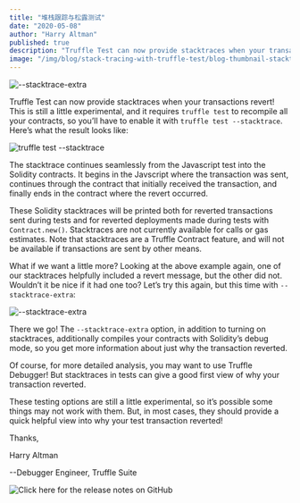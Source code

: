 ```yaml
---
title: "堆栈跟踪与松露测试"
date: "2020-05-08"
author: "Harry Altman"
published: true
description: "Truffle Test can now provide stacktraces when your transactions revert!"
image: "/img/blog/stack-tracing-with-truffle-test/blog-thumbnail-stacktraces.png"
---
```

![--stacktrace-extra](/img/blog/stack-tracing-with-truffle-test/blog-header-stacktraces.png)

Truffle Test can now provide stacktraces when your transactions revert! This is still a little experimental, and it requires `truffle test` to recompile all your contracts, so you’ll have to enable it with `truffle test --stacktrace`. 
Here’s what the result looks like:

![truffle test --stacktrace](/img/blog/stack-tracing-with-truffle-test/blog1.png)

The stacktrace continues seamlessly from the Javascript test into the Solidity contracts. It begins in the Javscript where the transaction was sent, continues through the contract that initially received the transaction, and finally ends in the contract where the revert occurred.

These Solidity stacktraces will be printed both for reverted transactions sent during tests and for reverted deployments made during tests with `Contract.new()`. Stacktraces are not currently available for calls or gas estimates. Note that stacktraces are a Truffle Contract feature, and will not be available if transactions are sent by other means.

What if we want a little more? Looking at the above example again, one of our stacktraces helpfully included a revert message, but the other did not. Wouldn’t it be nice if it had one too? Let’s try this again, but this time with `--stacktrace-extra`:

![--stacktrace-extra](/img/blog/stack-tracing-with-truffle-test/blog2.png)

There we go! The `--stacktrace-extra` option, in addition to turning on stacktraces, additionally compiles your contracts with Solidity’s debug mode, so you get more information about just why the transaction reverted.

Of course, for more detailed analysis, you may want to use Truffle Debugger! But stacktraces in tests can give a good first view of why your transaction reverted.

These testing options are still a little experimental, so it’s possible some things may not work with them. But, in most cases, they should provide a quick helpful view into why your test transaction reverted!

Thanks,

Harry Altman

--Debugger Engineer, Truffle Suite

![Click here for the release notes on GitHub](https://github.com/trufflesuite/truffle/releases/tag/v5.1.24)